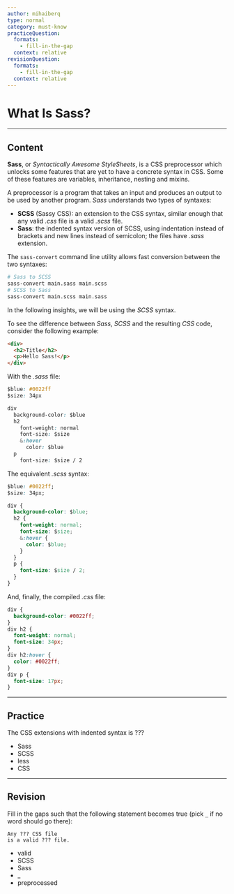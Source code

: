 ```yaml
---
author: mihaiberq
type: normal
category: must-know
practiceQuestion:
  formats:
    - fill-in-the-gap
  context: relative
revisionQuestion:
  formats:
    - fill-in-the-gap
  context: relative
---
```


# What Is Sass?


---

## Content

**Sass**, or *Syntactically Awesome StyleSheets*, is a CSS preprocessor which unlocks some features that are yet to have a concrete syntax in CSS. Some of these features are variables, inheritance, nesting and mixins.

A preprocessor is a program that takes an input and produces an output to be used by another program. *Sass* understands two types of syntaxes:

- **SCSS** (Sassy CSS): an extension to the CSS syntax, similar enough that any valid *.css* file is a valid *.scss* file.
- **Sass**: the indented syntax version of SCSS, using indentation instead of brackets and new lines instead of semicolon; the files have *.sass* extension.

The `sass-convert` command line utility allows fast conversion between the two syntaxes:

```bash
# Sass to SCSS
sass-convert main.sass main.scss
# SCSS to Sass
sass-convert main.scss main.sass
```

In the following insights, we will be using the *SCSS* syntax.

To see the difference between *Sass*, *SCSS* and the resulting *CSS* code, consider the following example:

```html
<div>
  <h2>Title</h2>
  <p>Hello Sass!</p>
</div>
```

With the *.sass* file:

```css
$blue: #0022ff
$size: 34px

div
  background-color: $blue
  h2
    font-weight: normal
    font-size: $size
    &:hover
      color: $blue
  p
    font-size: $size / 2
```

The equivalent *.scss* syntax:

```css
$blue: #0022ff;
$size: 34px;

div {
  background-color: $blue;
  h2 {
    font-weight: normal;
    font-size: $size;
    &:hover {
      color: $blue;
    }
  }
  p {
    font-size: $size / 2;
  }
}
```

And, finally, the compiled *.css* file:

```css
div {
  background-color: #0022ff;
}
div h2 {
  font-weight: normal;
  font-size: 34px;
}
div h2:hover {
  color: #0022ff;
}
div p {
  font-size: 17px;
}
```


---

## Practice

The CSS extensions with indented syntax is ???

- Sass
- SCSS
- less
- CSS


---

## Revision

Fill in the gaps such that the following statement becomes true (pick `_` if no word should go there):

```plain-text
Any ??? CSS file
is a valid ??? file.
```

- valid
- SCSS
- Sass
- _
- preprocessed
